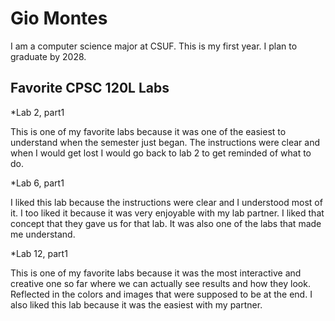 # Gio Montes


I am a computer science major at CSUF. This is my first year. I plan to graduate by 2028.

## Favorite CPSC 120L Labs 

*Lab 2, part1

This is one of my favorite labs because it was one of the easiest to 
understand when the semester just began. The instructions were clear 
and when I would get lost I would go back to lab 2 to get reminded of what to do.

*Lab 6, part1

I liked this lab because the instructions were clear and I understood 
most of it. I too liked it because it was very enjoyable with my lab partner.
I liked that concept that they gave us for that lab. It was also one of the labs
that made me understand.

*Lab 12, part1

This is one of my favorite labs because it was the most interactive 
and creative one so far where we can actually see results and how they look. 
Reflected in the colors and images that were supposed to be at the end. 
I also liked this lab because it was the easiest with my partner.
